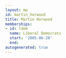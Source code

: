 ```yaml
---
layout: mp
id: martin_horwood
title: Martin Horwood
memberships:
- id: ldem
  name: Liberal Democrats
  start: '2005-06-28'
  end: 
autogenerated: true
---
```

